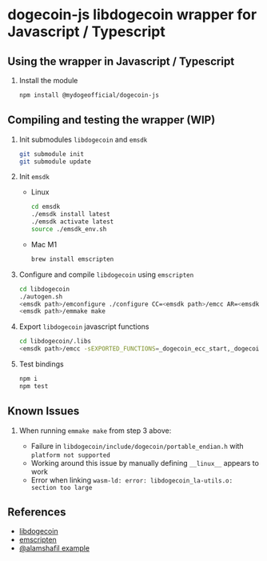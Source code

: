 # dogecoin-js libdogecoin wrapper for Javascript / Typescript

## Using the wrapper in Javascript / Typescript

1. Install the module

   ```bash
   npm install @mydogeofficial/dogecoin-js
   ```

## Compiling and testing the wrapper (WIP)

1. Init submodules `libdogecoin` and `emsdk`

   ```bash
   git submodule init
   git submodule update
   ```

2. Init `emsdk`

   - Linux

     ```bash
     cd emsdk
     ./emsdk install latest
     ./emsdk activate latest
     source ./emsdk_env.sh
     ```

   - Mac M1

     ```bash
     brew install emscripten
     ```

3. Configure and compile `libdogecoin` using `emscripten`

   ```bash
   cd libdogecoin
   ./autogen.sh
   <emsdk path>/emconfigure ./configure CC=<emsdk path>/emcc AR=<emsdk path>/emar --host wasm32-emscripten --disable-net --disable-tools --disable-dependency-tracking
   <emsdk path>/emmake make
   ```

4. Export `libdogecoin` javascript functions

   ```bash
   cd libdogecoin/.libs
   <emsdk path>/emcc -sEXPORTED_FUNCTIONS=_dogecoin_ecc_start,_dogecoin_ecc_stop,_generatePrivPubKeypair,_free,_malloc -sEXPORTED_RUNTIME_METHODS=ccall,cwrap,allocate libdogecoin.a ../src/secp256k1/.libs/libsecp256k1.a -o ../../lib/libdogecoin.ts
   ```

5. Test bindings

   ```bash
   npm i
   npm test
   ```

## Known Issues

1. When running `emmake make` from step 3 above:

   - Failure in `libdogecoin/include/dogecoin/portable_endian.h` with `platform not supported`
   - Working around this issue by manually defining `__linux__` appears to work
   - Error when linking `wasm-ld: error: libdogecoin_la-utils.o: section too large`

## References

- [libdogecoin](github.com/dogecoinfoundation/libdogecoin)
- [emscripten](https://emscripten.org/docs/getting_started/downloads.html)
- [@alamshafil example](https://gist.github.com/alamshafil/383fcb4b9b3bad160a7a988aa9938465)
